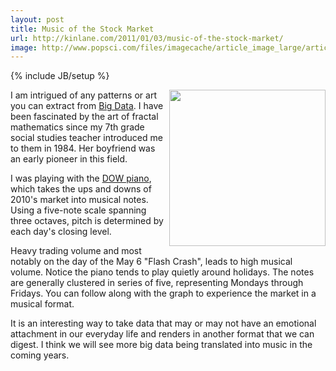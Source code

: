 ```yaml
---
layout: post
title: Music of the Stock Market
url: http://kinlane.com/2011/01/03/music-of-the-stock-market/
image: http://www.popsci.com/files/imagecache/article_image_large/articles/Picture%202_25.png
---
```

{% include JB/setup %}
<p>
     <a href="http://money.cnn.com/markets/storysupplement/dow_piano/"><img src="http://www.popsci.com/files/imagecache/article_image_large/articles/Picture%202_25.png"  width="250" align="right" /></a>I am intrigued of any patterns or art you can extract from <a href="http://www.kinlane.com/category/data-20/">Big Data</a>. I have been fascinated by the art of fractal mathematics since my 7th grade social studies teacher introduced me to them in 1984. Her boyfriend was an early pioneer in this field.
</p>

<p>
     I was playing with the <a href="http://money.cnn.com/markets/storysupplement/dow_piano/" target="_blank">DOW piano</a>, which takes the ups and downs of 2010's market into musical notes. Using a five-note scale spanning three octaves, pitch is determined by each day's closing level.
</p>

<p>
     Heavy trading volume and most notably on the day of the May 6 "Flash Crash", leads to high musical volume. Notice the piano tends to play quietly around holidays. The notes are generally clustered in series of five, representing Mondays through Fridays. You can follow along with the graph to experience the market in a musical format.
</p>

<p>
     It is an interesting way to take data that may or may not have an emotional attachment in our everyday life and renders in another format that we can digest. I think we will see more big data being translated into music in the coming years.
</p>